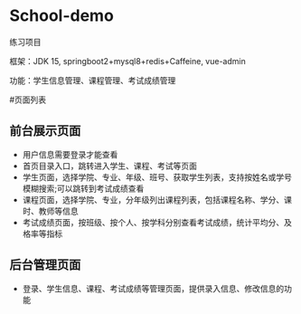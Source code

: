 # School-demo
练习项目

框架：JDK 15, springboot2+mysql8+redis+Caffeine, vue-admin

功能：学生信息管理、课程管理、考试成绩管理

#页面列表

## 前台展示页面
- 用户信息需要登录才能查看
- 首页目录入口，跳转进入学生、课程、考试等页面
- 学生页面，选择学院、专业、年级、班号、获取学生列表，支持按姓名或学号模糊搜索;可以跳转到考试成绩查看
- 课程页面，选择学院、专业，分年级列出课程列表，包括课程名称、学分、课时、教师等信息
- 考试成绩页面，按班级、按个人、按学科分别查看考试成绩，统计平均分、及格率等指标

## 后台管理页面

- 登录、学生信息、课程、考试成绩等管理页面，提供录入信息、修改信息的功能

